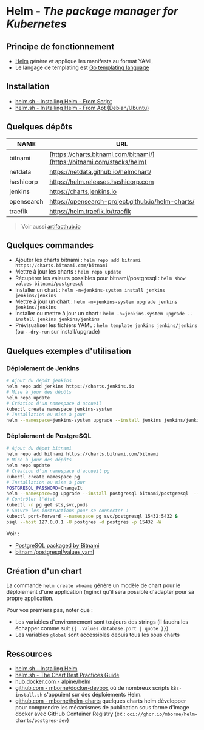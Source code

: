 # Helm - *The package manager for Kubernetes*

## Principe de fonctionnement

* [Helm](https://helm.sh/) génère et applique les manifests au format YAML
* Le langage de templating est [Go templating language](https://pkg.go.dev/text/template)

## Installation

* [helm.sh - Installing Helm - From Script](https://helm.sh/docs/intro/install/#from-script)
* [helm.sh - Installing Helm - From Apt (Debian/Ubuntu)](https://helm.sh/docs/intro/install/#from-apt-debianubuntu)

## Quelques dépôts

| NAME       | URL                                                                    |
| ---------- | ---------------------------------------------------------------------- |
| bitnami    | [https://charts.bitnami.com/bitnami/](https://bitnami.com/stacks/helm) |
| netdata    | https://netdata.github.io/helmchart/                                   |
| hashicorp  | https://helm.releases.hashicorp.com                                    |
| jenkins    | https://charts.jenkins.io                                              |
| opensearch | https://opensearch-project.github.io/helm-charts/                      |
| traefik    | https://helm.traefik.io/traefik                                        |

> Voir aussi [artifacthub.io](https://artifacthub.io/)

## Quelques commandes

* Ajouter les charts bitnami : `helm repo add bitnami https://charts.bitnami.com/bitnami`
* Mettre à jour les charts : `helm repo update`
* Récupérer les valeurs possibles pour bitnami/postgresql : `helm show values bitnami/postgresql`
* Installer un chart : `helm -n=jenkins-system install jenkins jenkins/jenkins`
* Mettre à jour un chart : `helm -n=jenkins-system upgrade jenkins jenkins/jenkins`
* Installer ou mettre à jour un chart : `helm -n=jenkins-system upgrade --install jenkins jenkins/jenkins`
* Prévisualiser les fichiers YAML : `helm template jenkins jenkins/jenkins` (ou `--dry-run` sur install/upgrade)

## Quelques exemples d'utilisation

### Déploiement de Jenkins

```bash
# Ajout du dépôt jenkins
helm repo add jenkins https://charts.jenkins.io
# Mise à jour des dépôts
helm repo update
# Création d'un namespace d'accueil
kubectl create namespace jenkins-system
# Installation ou mise à jour
helm --namespace=jenkins-system upgrade --install jenkins jenkins/jenkins
```

### Déploiement de PostgreSQL


```bash
# Ajout du dépot bitnami
helm repo add bitnami https://charts.bitnami.com/bitnami
# Mise à jour des dépôts
helm repo update
# Création d'un namespace d'accueil pg
kubectl create namespace pg
# Installation ou mise à jour
POSTGRESQL_PASSWORD=ChangeIt
helm --namespace=pg upgrade --install postgresql bitnami/postgresql  --set global.postgresql.auth.postgresPassword=$POSTGRESQL_PASSWORD
# Contrôler l'état
kubectl -n pg get sts,svc,pods
# Suivre les instructions pour se connecter :
kubectl port-forward --namespace pg svc/postgresql 15432:5432 &
psql --host 127.0.0.1 -U postgres -d postgres -p 15432 -W
```

Voir :

* [PostgreSQL packaged by Bitnami](https://github.com/bitnami/charts/tree/main/bitnami/postgresql#readme)
* [bitnami/postgresql/values.yaml](https://github.com/bitnami/charts/blob/main/bitnami/postgresql/values.yaml)

## Création d'un chart

La commande `helm create whoami` génère un modèle de chart pour le déploiement d'une application (nginx) qu'il sera possible d'adapter pour sa propre application.

Pour vos premiers pas, noter que :

* Les variables d'environnement sont toujours des strings (il faudra les échapper comme suit `{{ .Values.database.port | quote }}`)
* Les variables `global` sont accessibles depuis tous les sous charts

## Ressources

* [helm.sh - Installing Helm](https://helm.sh/docs/intro/install/)
* [helm.sh - The Chart Best Practices Guide](https://helm.sh/docs/chart_best_practices/)
* [hub.docker.com - alpine/helm](https://hub.docker.com/r/alpine/helm)
* [github.com - mborne/docker-devbox](https://github.com/mborne/docker-devbox#readme) où de nombreux scripts `k8s-install.sh` s'appuient sur des déploiements Helm.
* [github.com - mborne/helm-charts](https://github.com/mborne/helm-charts#helm-charts) quelques charts helm développer pour comprendre les mécanismes de publication sous forme d'image docker avec GitHub Container Registry (ex : `oci://ghcr.io/mborne/helm-charts/postgres-dev`)

